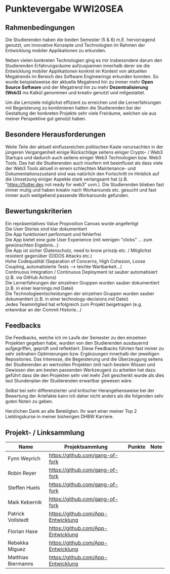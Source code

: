 # Punktevergabe WWI20SEA

## Rahmenbedingungen 
Die Studierenden haben die beiden Semester (5 & 6) m.E. hervorragend genutzt, um innovative Konzepte und Technologien im Rahmen der Entwicklung mobiler Applikationen zu erkunden.   

Neben vielen konkreten Technologien ging es mir insbesondere darum den Studierenden Erfahrungsräume aufzuspannen innerhalb derer sie die Entwicklung mobiler Applikationen konkret im Kontext von aktuellen Megatrends im Bereich des Software Engineerings erkunden konnten. So wurde beispielsweise der aktuelle Megatrend hin zu immer mehr **Open Source Software** und der Megatrend hin zu mehr **Dezentralisierung (Web3)** ins Kalkül genommen und kreativ genutzt und mitgestaltet.  

Um die Lernziele möglichst effizient zu erreichen und die Lernerfahrungen mit Begeisterung zu kombinieren hatten die Studierenden bei der Gestaltung der konkreten Projekte sehr viele Freiräume, welchen sie aus meiner Perspektive gut genutzt haben. 

## Besondere Herausforderungen
Weite Teile der aktuell einflussreichen politischen Kaste verursachten in der jüngeren Vergangenheit einige Rückschläge seitens einiger Crypto- / Web3 Startups und dadurch auch seitens einiger Web3 Technologien bzw. Web3 Tools. Das hat die Studierenden auch insofern mit beeinflusst als dass viele der Web3 Tools aktuell in einem schlechten Maintenance- und Dokumentationszustand sind was natürlich den Fortschritt im Hinblick auf die Umsetzung einiger Aspekte stark verlangsamt hat (z.B. "https://flutter.dev not ready for web3" uvm.). Die Studierenden blieben fast immer mutig und haben kreativ nach Workarounds etc. gesucht und fast immer auch weitgehend passende Workarounds gefunden.


## Bewertungskriterien
Ein repräsentatives Value Proposition Canvas wurde angefertigt  
Die User Stories sind klar dokumentiert  
Die App funktioniert performant und fehlerfrei  
Die App bietet eine gute User Experience (mit wenigen "clicks" ... zum gewünschten Ergebnis...)  
Die App ist sicher (Datenschutz, need to know prinzip etc. / Möglichst resistent gegenüber (D)DOS Attacks etc.)  
Hohe Codequalität (Separation of Concerns, High Cohesion, Loose Coupling, automatisierte Tests --> leichte Wartbarkeit...)  
Continuous Integration / Continuous Deployment ist sauber automatisiert (z.B. via GitHub Actions)  
Die Lernerfahrungen der einzelnen Gruppen wurden sauber dokumentiert (z.B. in einer learnings.md Datei)  
Die Technologieentscheidungen der einzelnen Gruppen wurden sauber dokumentiert (z.B. in einer technology-decisions.md Datei)  
Jedes Teammitglied hat erfolgreich zum Projekt beigetragen (e.g. erkennbar an der Commit Historie...)  

## Feedbacks
Die Feedbacks, welche ich im Laufe der Semester zu den einzelnen Projekten gegeben habe, wurden von den Studierenden ausdauernd aufgegriffen, geprüft und reflektiert. Diese Feedbacks führten fast immer zu sehr zeitnahen Optimierungen bzw. Ergänzungen innerhalb der jeweiligen Repositories. 
Das Interesse, die Begeisterung und die Überzeugung seitens der Studierenden an wertvollen Projekten (mit nach bestem Wissen und Gewissen den am besten passenden Werkzeugen) zu arbeiten hat dazu geführt dass die den Projekten sehr viel mehr Zeit geschenkt wurde als dies laut Stundenplan der Studierenden erwartbar gewesen wäre. 

Selbst bei sehr differenzierter und kritischer Herangehensweise bei der Bewertung der Artefakte kann ich daher nicht anders als die folgenden sehr guten Noten zu geben. 

Herzlichen Dank an alle Beteiligten. Ihr wart einer meiner Top 2 Lieblingskurse in meiner bisherigen DHBW Karriere. 


## Projekt- / Linksammlung
| Name | Projektsammlung | Punkte | Note |
| ---- | ---- | ---- | ---- |
| Fynn Weyrich  | https://github.com/gang-of-fork | | |
| Robin Reyer  | https://github.com/gang-of-fork | | |
| Steffen Huels  | https://github.com/gang-of-fork | | |
| Maik Kebernik  | https://github.com/gang-of-fork | | |
| Patrick Vollstedt  | https://github.com/App-Entwicklung | | |
| Florian Hase  | https://github.com/App-Entwicklung | | |
| Rebekka Miguez  | https://github.com/App-Entwicklung | | |
| Matthias Biermanns  | https://github.com/App-Entwicklung | | |



